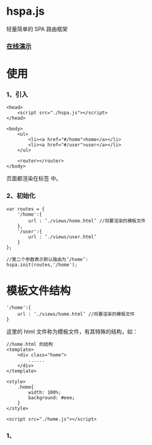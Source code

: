 # hspa.js
轻量简单的 SPA 路由框架  

### [在线演示](http://www.hcbook.cc/demo/hspa.js/demo/spa/index.html)

# 使用
### 1、引入
```
<head>
    <script src="./hspa.js"></script>
</head>
```

```
<body>
    <ul>
    	<li><a href="#/home">home</a></li>
    	<li><a href="#/user">user</a></li>
    </ul>
    
    <router></router>
</body>
```
页面都渲染在标签 <router></router> 中。 

### 2、初始化
```
var routes = {
    '/home':{
        url : ’./views/home.html’ //将要渲染的模板文件
    },
    '/user':{
        url : ’./views/user.html’
    }
};

//第二个参数表示默认路由为’/home’:
hspa.init(routes,'/home'); 
```

# 模板文件结构
```
'/home':{
    url : ’./views/home.html’ //将要渲染的模板文件
}
```
这里的 html 文件称为模板文件，有其特殊的结构，如：

```
//home.html 的结构
<template>
    <div class="home">
    	......
    </div>
</template>

<style>
    .home{
        width: 100%;
        background: #eee;
    }
</style>

<script src="./home.js"></script>
```

### 1、<template>
html 内容。  
如上，<router></router> 将被渲染为 <div class=”home”>....</div>

**注意！建议 html 结构要有一个唯一的父元素包裹！**

如果有特殊需求的情况（如需要复用一个可交互的地图作为页面底图），也支持如下写法：
```
<template>
    <h1></h1>
    <div></div>
    <div></div>
</template>
```
### [在线例子](http://www.hcbook.cc/demo/hspa.js/demo/spa-map/index.html)

### 2、<style>
css 样式内容。

### 3、<script> 
只支持引入 js 文件，可以引入多个，执行顺序从上向下。


# 路由的跳转
1、<a>标签
<a href=”#/home”>home</a>

2、js代码跳转
hspa.goto(‘/home’);

3、若不想浏览器生成前进后退的历史，可使用：
hspa.replace(‘/home’);

# 钩子函数
- before: 跳转之前
- on:跳转到该页面且页面渲染后
- after:离开该路由时

示例：
```
'/user':{
	url:'./views/user/user.html',
	before:function(){
		console.log('before user');
	},
	on:function(){
		console.log('on user');
	},
	after:function(){
		console.log('after user');
	}
}
```

# 嵌套路由
### 1、html 代码：home.html

```
<template>
    <div class="home">
        <ul>
            <li><a href="#/home/room">room</a></li>
        </ul>
        <router></router>
    </div>
</template>
```


### 2、js 配置 options

```
'/home':{
    url:'./views/home/home.html',
    '/room':{
    	url:'./views/home/room.html'
    }
}
```

如上， home.html 内部也有一个 <router></router>;  

当匹配到 ‘/home/room’ 时，该 <router> 标签会根据 room.html 渲染。

### 嵌套写法的非嵌套路由

```
'/home':{
	url:'./views/home/home.html',
},
'/home/room':{
	url:'./views/home/room.html'
}
```
如上写法的 /home 和 /home/room 之间实际没有包含关系，它们就像其他普通路由一样；


# 路由的传参
### 1、匹配路由
```
'/user/:id':{
	on:function(id){				
        console.log(id);
    }
},
```


当路径为 /user/xxx 时就能匹配到。（xxx 为任意数字、字母、下划线组成的 string 字符串.）  

如：
> <a href="#/user/123"></a>  //获得的 id 值为 “123”


**在模块文件的 js 页面中，
可通过调用 hspa.id 来获得当前页面的 id 值。**

### 2、查询参数

```
var params = {
    name:’hc’,
    id:’123’
};
hspa.goto(‘/home’,params);
```

跳转后路径会附带查询字符串： ?name=hc&id=123


```
'/home':{
    on:function(params){				
        console.log(params); //可直接获得参数对象
    }
},
```

**在模块文件的 js 页面中，可通过调用 hspa.query 来获得当前页面的 查询参数 值。**